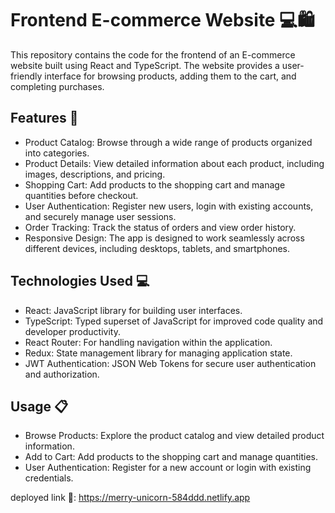 # Frontend E-commerce Website 💻🛍️

This repository contains the code for the frontend of an E-commerce website built using React and TypeScript. The website provides a user-friendly interface for browsing products, adding them to the cart, and completing purchases.

## Features 🚀
- Product Catalog: Browse through a wide range of products organized into categories.
- Product Details: View detailed information about each product, including images, descriptions, and pricing.
-  Shopping Cart: Add products to the shopping cart and manage quantities before checkout.
-  User Authentication: Register new users, login with existing accounts, and securely manage user sessions.
-  Order Tracking: Track the status of orders and view order history.
- Responsive Design: The app is designed to work seamlessly across different devices, including desktops, tablets, and smartphones.

## Technologies Used 💻

- React: JavaScript library for building user interfaces.
- TypeScript: Typed superset of JavaScript for improved code quality and developer productivity.
- React Router: For handling navigation within the application.
- Redux: State management library for managing application state.
- JWT Authentication: JSON Web Tokens for secure user authentication and authorization.

## Usage 📋

- Browse Products: Explore the product catalog and view detailed product information.
- Add to Cart: Add products to the shopping cart and manage quantities.
- User Authentication: Register for a new account or login with existing credentials.

deployed link 🚀: https://merry-unicorn-584ddd.netlify.app

